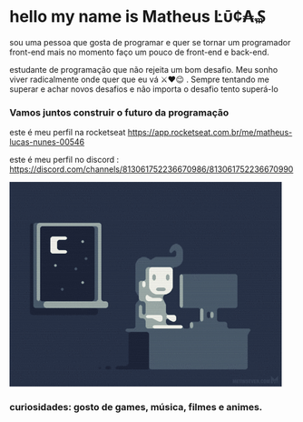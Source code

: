 # hello my name is Matheus Ŀῡ¢₳₷

sou uma pessoa que gosta de programar e quer se tornar um programador front-end 
mais no momento faço um pouco de front-end e back-end.

estudante de programação que não rejeita um bom desafio. Meu sonho viver radicalmente onde quer que eu vá  ⚔❤😉 . 
Sempre tentando me superar e achar novos desafios e não importa o desafio tento superá-lo 

### Vamos juntos construir o futuro da programação

este é meu perfil na rocketseat https://app.rocketseat.com.br/me/matheus-lucas-nunes-00546

este é meu perfil no discord : https://discord.com/channels/813061752236670986/813061752236670990






![tudo](https://github.com/Lukeofwar/Lukeofwar/blob/main/e426702edf874b181aced1e2fa5c6cde.gif)


### curiosidades: gosto de games, música, filmes e animes.




